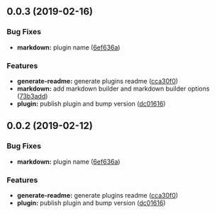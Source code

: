## 0.0.3 (2019-02-16)


### Bug Fixes

* **markdown:** plugin name ([6ef636a](https://github.com/fivethree-team/billy-plugins/commit/6ef636a))


### Features

* **generate-readme:** generate plugins readme ([cca30f0](https://github.com/fivethree-team/billy-plugins/commit/cca30f0))
* **markdown:** add markdown builder and markdown builder options ([73b3add](https://github.com/fivethree-team/billy-plugins/commit/73b3add))
* **plugin:** publish plugin and bump version ([dc01616](https://github.com/fivethree-team/billy-plugins/commit/dc01616))



## 0.0.2 (2019-02-12)


### Bug Fixes

* **markdown:** plugin name ([6ef636a](https://github.com/fivethree-team/billy-plugins/commit/6ef636a))


### Features

* **generate-readme:** generate plugins readme ([cca30f0](https://github.com/fivethree-team/billy-plugins/commit/cca30f0))
* **plugin:** publish plugin and bump version ([dc01616](https://github.com/fivethree-team/billy-plugins/commit/dc01616))



